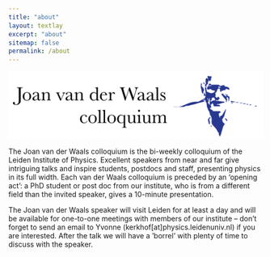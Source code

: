 ```yaml
---
title: "about"
layout: textlay
excerpt: "about"
sitemap: false
permalink: /about
---
```



<img src="/images/vdW_colloq_logo_i-01.png" width="800" class="center">

The Joan van der Waals colloquium is the bi-weekly colloquium of the Leiden Institute of Physics. Excellent speakers from near and far give intriguing talks and inspire students, postdocs and staff, presenting physics in its full width. Each van der Waals colloquium is preceded by an ‘opening act’: a PhD student or post doc from our institute, who is from a different field than the invited speaker, gives a 10-minute presentation.

The Joan van der Waals speaker will visit Leiden for at least a day and will be available for one-to-one meetings with members of our institute – don’t forget to send an email to Yvonne (kerkhof[at]physics.leidenuniv.nl) if you are interested. After the talk we will have a ’borrel’ with plenty of time to discuss with the speaker.
